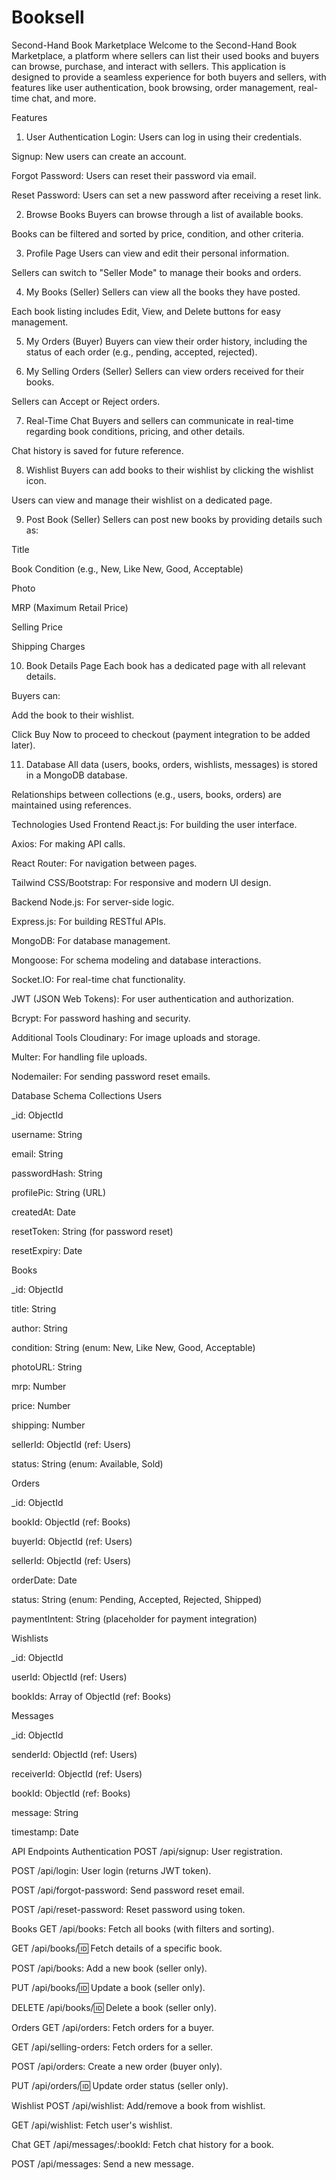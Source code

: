 # Booksell
Second-Hand Book Marketplace
Welcome to the Second-Hand Book Marketplace, a platform where sellers can list their used books and buyers can browse, purchase, and interact with sellers. This application is designed to provide a seamless experience for both buyers and sellers, with features like user authentication, book browsing, order management, real-time chat, and more.

Features
1. User Authentication
Login: Users can log in using their credentials.

Signup: New users can create an account.

Forgot Password: Users can reset their password via email.

Reset Password: Users can set a new password after receiving a reset link.

2. Browse Books
Buyers can browse through a list of available books.

Books can be filtered and sorted by price, condition, and other criteria.

3. Profile Page
Users can view and edit their personal information.

Sellers can switch to "Seller Mode" to manage their books and orders.

4. My Books (Seller)
Sellers can view all the books they have posted.

Each book listing includes Edit, View, and Delete buttons for easy management.

5. My Orders (Buyer)
Buyers can view their order history, including the status of each order (e.g., pending, accepted, rejected).

6. My Selling Orders (Seller)
Sellers can view orders received for their books.

Sellers can Accept or Reject orders.

7. Real-Time Chat
Buyers and sellers can communicate in real-time regarding book conditions, pricing, and other details.

Chat history is saved for future reference.

8. Wishlist
Buyers can add books to their wishlist by clicking the wishlist icon.

Users can view and manage their wishlist on a dedicated page.

9. Post Book (Seller)
Sellers can post new books by providing details such as:

Title

Book Condition (e.g., New, Like New, Good, Acceptable)

Photo

MRP (Maximum Retail Price)

Selling Price

Shipping Charges

10. Book Details Page
Each book has a dedicated page with all relevant details.

Buyers can:

Add the book to their wishlist.

Click Buy Now to proceed to checkout (payment integration to be added later).

11. Database
All data (users, books, orders, wishlists, messages) is stored in a MongoDB database.

Relationships between collections (e.g., users, books, orders) are maintained using references.

Technologies Used
Frontend
React.js: For building the user interface.

Axios: For making API calls.

React Router: For navigation between pages.

Tailwind CSS/Bootstrap: For responsive and modern UI design.

Backend
Node.js: For server-side logic.

Express.js: For building RESTful APIs.

MongoDB: For database management.

Mongoose: For schema modeling and database interactions.

Socket.IO: For real-time chat functionality.

JWT (JSON Web Tokens): For user authentication and authorization.

Bcrypt: For password hashing and security.

Additional Tools
Cloudinary: For image uploads and storage.

Multer: For handling file uploads.

Nodemailer: For sending password reset emails.

Database Schema
Collections
Users

_id: ObjectId

username: String

email: String

passwordHash: String

profilePic: String (URL)

createdAt: Date

resetToken: String (for password reset)

resetExpiry: Date

Books

_id: ObjectId

title: String

author: String

condition: String (enum: New, Like New, Good, Acceptable)

photoURL: String

mrp: Number

price: Number

shipping: Number

sellerId: ObjectId (ref: Users)

status: String (enum: Available, Sold)

Orders

_id: ObjectId

bookId: ObjectId (ref: Books)

buyerId: ObjectId (ref: Users)

sellerId: ObjectId (ref: Users)

orderDate: Date

status: String (enum: Pending, Accepted, Rejected, Shipped)

paymentIntent: String (placeholder for payment integration)

Wishlists

_id: ObjectId

userId: ObjectId (ref: Users)

bookIds: Array of ObjectId (ref: Books)

Messages

_id: ObjectId

senderId: ObjectId (ref: Users)

receiverId: ObjectId (ref: Users)

bookId: ObjectId (ref: Books)

message: String

timestamp: Date

API Endpoints
Authentication
POST /api/signup: User registration.

POST /api/login: User login (returns JWT token).

POST /api/forgot-password: Send password reset email.

POST /api/reset-password: Reset password using token.

Books
GET /api/books: Fetch all books (with filters and sorting).

GET /api/books/:id: Fetch details of a specific book.

POST /api/books: Add a new book (seller only).

PUT /api/books/:id: Update a book (seller only).

DELETE /api/books/:id: Delete a book (seller only).

Orders
GET /api/orders: Fetch orders for a buyer.

GET /api/selling-orders: Fetch orders for a seller.

POST /api/orders: Create a new order (buyer only).

PUT /api/orders/:id: Update order status (seller only).

Wishlist
POST /api/wishlist: Add/remove a book from wishlist.

GET /api/wishlist: Fetch user's wishlist.

Chat
GET /api/messages/:bookId: Fetch chat history for a book.

POST /api/messages: Send a new message.
